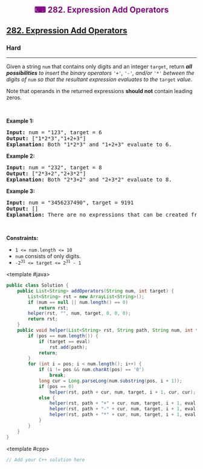 <div align = "center">
<h style = "margin-bottom: 0px; margin-top: 0px; color : purple;" align = "center" class = "header">

## ⌨ 282. Expression Add Operators

</h>
</div>

<h2><a href="https://leetcode.com/problems/expression-add-operators" target = "_blank">282. Expression Add Operators</a></h2><h3>Hard</h3><hr><p>Given a string <code>num</code> that contains only digits and an integer <code>target</code>, return <em><strong>all possibilities</strong> to insert the binary operators </em><code>&#39;+&#39;</code><em>, </em><code>&#39;-&#39;</code><em>, and/or </em><code>&#39;*&#39;</code><em> between the digits of </em><code>num</code><em> so that the resultant expression evaluates to the </em><code>target</code><em> value</em>.</p>

<p>Note that operands in the returned expressions <strong>should not</strong> contain leading zeros.</p>

<p>&nbsp;</p>
<p><strong class="example">Example 1:</strong></p>

<pre>
<strong>Input:</strong> num = &quot;123&quot;, target = 6
<strong>Output:</strong> [&quot;1*2*3&quot;,&quot;1+2+3&quot;]
<strong>Explanation:</strong> Both &quot;1*2*3&quot; and &quot;1+2+3&quot; evaluate to 6.
</pre>

<p><strong class="example">Example 2:</strong></p>

<pre>
<strong>Input:</strong> num = &quot;232&quot;, target = 8
<strong>Output:</strong> [&quot;2*3+2&quot;,&quot;2+3*2&quot;]
<strong>Explanation:</strong> Both &quot;2*3+2&quot; and &quot;2+3*2&quot; evaluate to 8.
</pre>

<p><strong class="example">Example 3:</strong></p>

<pre>
<strong>Input:</strong> num = &quot;3456237490&quot;, target = 9191
<strong>Output:</strong> []
<strong>Explanation:</strong> There are no expressions that can be created from &quot;3456237490&quot; to evaluate to 9191.
</pre>

<p>&nbsp;</p>
<p><strong>Constraints:</strong></p>

<ul>
	<li><code>1 &lt;= num.length &lt;= 10</code></li>
	<li><code>num</code> consists of only digits.</li>
	<li><code>-2<sup>31</sup> &lt;= target &lt;= 2<sup>31</sup> - 1</code></li>
</ul>

<CodeTabs :languages="[ { name: 'C++', slot: 'cpp' },
  { name: 'Java', slot: 'java' }
]">

<template #java>

```java
public class Solution {
    public List<String> addOperators(String num, int target) {
        List<String> rst = new ArrayList<String>();
        if (num == null || num.length() == 0)
            return rst;
        helper(rst, "", num, target, 0, 0, 0);
        return rst;
    }
    public void helper(List<String> rst, String path, String num, int target, int pos, long eval, long multed) {
        if (pos == num.length()) {
            if (target == eval)
                rst.add(path);
            return;
        }
        for (int i = pos; i < num.length(); i++) {
            if (i != pos && num.charAt(pos) == '0')
                break;
            long cur = Long.parseLong(num.substring(pos, i + 1));
            if (pos == 0)
                helper(rst, path + cur, num, target, i + 1, cur, cur);
            else {
                helper(rst, path + "+" + cur, num, target, i + 1, eval + cur, cur);
                helper(rst, path + "-" + cur, num, target, i + 1, eval - cur, -cur);
                helper(rst, path + "*" + cur, num, target, i + 1, eval - multed + multed * cur, multed * cur);
            }
        }
    }
}
```

</template>

<template #cpp>

```cpp
// Add your C++ solution here
```

</template>

</CodeTabs>
